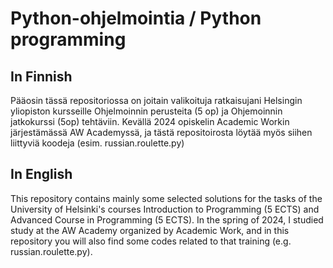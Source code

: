 # Python-ohjelmointia / Python programming

## In Finnish
Pääosin tässä repositoriossa on joitain valikoituja ratkaisujani Helsingin yliopiston kursseille Ohjelmoinnin perusteita (5 op) ja Ohjemoinnin jatkokurssi (5op) tehtäviin. Kevällä 2024 opiskelin Academic Workin järjestämässä AW Academyssä, ja tästä repositoirosta löytää myös siihen liittyviä koodeja (esim. russian.roulette.py)

## In English
This repository contains mainly  some selected solutions for the tasks of the University of Helsinki's courses Introduction to Programming (5 ECTS) and Advanced Course in Programming (5 ECTS). In the spring of 2024, I studied study at the AW Academy organized by Academic Work, and in this repository you will also find some codes related to that training (e.g. russian.roulette.py).
